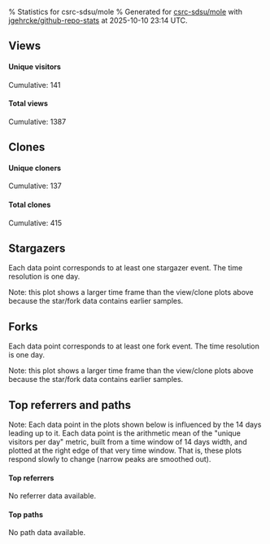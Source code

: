 % Statistics for csrc-sdsu/mole
% Generated for [csrc-sdsu/mole](https://github.com/csrc-sdsu/mole) with [jgehrcke/github-repo-stats](https://github.com/jgehrcke/github-repo-stats) at 2025-10-10 23:14 UTC.


## Views

#### Unique visitors
<div id="chart_views_unique" class="full-width-chart"></div>

Cumulative: 141

#### Total views
<div id="chart_views_total" class="full-width-chart"></div>

Cumulative: 1387

<div class="pagebreak-for-print"> </div>

## Clones

#### Unique cloners
<div id="chart_clones_unique" class="full-width-chart"></div>

Cumulative: 137

#### Total clones
<div id="chart_clones_total" class="full-width-chart"></div>

Cumulative: 415



<div class="pagebreak-for-print"> </div>



## Stargazers

Each data point corresponds to at least one stargazer event.
The time resolution is one day.

<div id="chart_stargazers" class="full-width-chart"></div>


Note: this plot shows a larger time frame than the view/clone plots above because the star/fork data contains earlier samples.



## Forks

Each data point corresponds to at least one fork event.
The time resolution is one day.

<div id="chart_forks" class="full-width-chart"></div>


Note: this plot shows a larger time frame than the view/clone plots above because the star/fork data contains earlier samples.



<div class="pagebreak-for-print"> </div>



## Top referrers and paths


Note: Each data point in the plots shown below is influenced by the 14 days
leading up to it. Each data point is the arithmetic mean of the "unique
visitors per day" metric, built from a time window of 14 days width, and
plotted at the right edge of that very time window. That is, these plots
respond slowly to change (narrow peaks are smoothed out).



#### Top referrers

No referrer data available.



#### Top paths

No path data available.

<script type="text/javascript">
    vegaEmbed('#chart_views_unique', {"$schema": "https://vega.github.io/schema/vega-lite/v4.17.0.json", "config": {"arc": {"fill": "#1b1e23"}, "area": {"fill": "#1b1e23"}, "axisBottom": {"domainColor": "#a9b4c4", "gridColor": "#a9b4c4", "labelColor": "#1b1e23", "labelFont": "relative-mono-11-pitch-pro, Menlo, monospace", "tickColor": "#a9b4c4", "titleColor": "#1b1e23", "titleFont": "relative-mono-11-pitch-pro, Menlo, monospace"}, "axisLeft": {"domainColor": "#a9b4c4", "gridColor": "#a9b4c4", "labelColor": "#1b1e23", "labelFont": "relative-mono-11-pitch-pro, Menlo, monospace", "tickColor": "#a9b4c4", "titleColor": "#1b1e23", "titleFont": "relative-mono-11-pitch-pro, Menlo, monospace"}, "axisX": {"grid": false}, "axisY": {"grid": false, "labelBound": true}, "background": "#FFFFFF", "group": {"fill": "#FFFFFF"}, "header": {"fontWeight": 400, "labelFont": "relative-mono-11-pitch-pro, Menlo, monospace", "titleFont": "relative-mono-11-pitch-pro, Menlo, monospace"}, "legend": {"labelFont": "relative-mono-11-pitch-pro, Menlo, monospace", "symbolSize": 200, "symbolType": "circle", "titleFont": "relative-mono-11-pitch-pro, Menlo, monospace"}, "line": {"color": "#1b1e23", "stroke": "#1b1e23"}, "path": {"stroke": "#1b1e23"}, "point": {"color": "#1b1e23", "cursor": "pointer", "filled": true, "size": 20}, "range": {"category": ["#85a2f7", "#ea9755", "#7eb36a", "#f07071", "#bc85d9", "#e587b6", "#a9b4c4", "#d4c05e", "#64b9c4"]}, "style": {"bar": {"fill": "#1b1e23"}, "text": {"font": "relative-mono-11-pitch-pro, Menlo, monospace", "fontWeight": 400}}, "symbol": {"shape": "circle"}, "title": {"anchor": "start", "font": "relative-mono-11-pitch-pro, Menlo, monospace", "fontWeight": 400}, "trail": {"color": "#1b1e23", "stroke": "#1b1e23"}, "view": {"stroke": null}}, "data": {"name": "data-fe8fb402d32ccfcf226e82671ecaf99a"}, "datasets": {"data-fe8fb402d32ccfcf226e82671ecaf99a": [{"time": "2025-09-22T00:00:00+00:00", "views_total": 44, "views_unique": 9}, {"time": "2025-09-23T00:00:00+00:00", "views_total": 55, "views_unique": 3}, {"time": "2025-09-24T00:00:00+00:00", "views_total": 36, "views_unique": 3}, {"time": "2025-09-25T00:00:00+00:00", "views_total": 4, "views_unique": 2}, {"time": "2025-09-26T00:00:00+00:00", "views_total": 27, "views_unique": 9}, {"time": "2025-09-27T00:00:00+00:00", "views_total": 21, "views_unique": 7}, {"time": "2025-09-28T00:00:00+00:00", "views_total": 8, "views_unique": 4}, {"time": "2025-09-29T00:00:00+00:00", "views_total": 139, "views_unique": 8}, {"time": "2025-09-30T00:00:00+00:00", "views_total": 21, "views_unique": 5}, {"time": "2025-10-01T00:00:00+00:00", "views_total": 106, "views_unique": 10}, {"time": "2025-10-02T00:00:00+00:00", "views_total": 22, "views_unique": 2}, {"time": "2025-10-03T00:00:00+00:00", "views_total": 227, "views_unique": 13}, {"time": "2025-10-04T00:00:00+00:00", "views_total": 139, "views_unique": 8}, {"time": "2025-10-05T00:00:00+00:00", "views_total": 14, "views_unique": 5}, {"time": "2025-10-06T00:00:00+00:00", "views_total": 152, "views_unique": 13}, {"time": "2025-10-07T00:00:00+00:00", "views_total": 97, "views_unique": 11}, {"time": "2025-10-08T00:00:00+00:00", "views_total": 189, "views_unique": 13}, {"time": "2025-10-09T00:00:00+00:00", "views_total": 72, "views_unique": 9}, {"time": "2025-10-10T00:00:00+00:00", "views_total": 14, "views_unique": 7}]}, "encoding": {"tooltip": [{"field": "views_unique", "format": ".1f", "title": "views (u)", "type": "quantitative"}, {"field": "time", "format": "%B %e, %Y", "title": "date", "type": "temporal"}], "x": {"axis": {"labelAngle": 25}, "field": "time", "scale": {"domain": ["2025-09-22", "2025-10-10"]}, "timeUnit": "yearmonthdate", "title": "date", "type": "temporal"}, "y": {"axis": {}, "field": "views_unique", "scale": {"domain": [0, 14.3], "type": "linear", "zero": true}, "title": "unique views per day", "type": "quantitative"}}, "height": 200, "mark": {"point": true, "type": "line"}, "padding": 10, "width": "container"}, {"actions": false, "renderer": "svg"}).catch(console.error);
vegaEmbed('#chart_views_total', {"$schema": "https://vega.github.io/schema/vega-lite/v4.17.0.json", "config": {"arc": {"fill": "#1b1e23"}, "area": {"fill": "#1b1e23"}, "axisBottom": {"domainColor": "#a9b4c4", "gridColor": "#a9b4c4", "labelColor": "#1b1e23", "labelFont": "relative-mono-11-pitch-pro, Menlo, monospace", "tickColor": "#a9b4c4", "titleColor": "#1b1e23", "titleFont": "relative-mono-11-pitch-pro, Menlo, monospace"}, "axisLeft": {"domainColor": "#a9b4c4", "gridColor": "#a9b4c4", "labelColor": "#1b1e23", "labelFont": "relative-mono-11-pitch-pro, Menlo, monospace", "tickColor": "#a9b4c4", "titleColor": "#1b1e23", "titleFont": "relative-mono-11-pitch-pro, Menlo, monospace"}, "axisX": {"grid": false}, "axisY": {"grid": false, "labelBound": true}, "background": "#FFFFFF", "group": {"fill": "#FFFFFF"}, "header": {"fontWeight": 400, "labelFont": "relative-mono-11-pitch-pro, Menlo, monospace", "titleFont": "relative-mono-11-pitch-pro, Menlo, monospace"}, "legend": {"labelFont": "relative-mono-11-pitch-pro, Menlo, monospace", "symbolSize": 200, "symbolType": "circle", "titleFont": "relative-mono-11-pitch-pro, Menlo, monospace"}, "line": {"color": "#1b1e23", "stroke": "#1b1e23"}, "path": {"stroke": "#1b1e23"}, "point": {"color": "#1b1e23", "cursor": "pointer", "filled": true, "size": 20}, "range": {"category": ["#85a2f7", "#ea9755", "#7eb36a", "#f07071", "#bc85d9", "#e587b6", "#a9b4c4", "#d4c05e", "#64b9c4"]}, "style": {"bar": {"fill": "#1b1e23"}, "text": {"font": "relative-mono-11-pitch-pro, Menlo, monospace", "fontWeight": 400}}, "symbol": {"shape": "circle"}, "title": {"anchor": "start", "font": "relative-mono-11-pitch-pro, Menlo, monospace", "fontWeight": 400}, "trail": {"color": "#1b1e23", "stroke": "#1b1e23"}, "view": {"stroke": null}}, "data": {"name": "data-fe8fb402d32ccfcf226e82671ecaf99a"}, "datasets": {"data-fe8fb402d32ccfcf226e82671ecaf99a": [{"time": "2025-09-22T00:00:00+00:00", "views_total": 44, "views_unique": 9}, {"time": "2025-09-23T00:00:00+00:00", "views_total": 55, "views_unique": 3}, {"time": "2025-09-24T00:00:00+00:00", "views_total": 36, "views_unique": 3}, {"time": "2025-09-25T00:00:00+00:00", "views_total": 4, "views_unique": 2}, {"time": "2025-09-26T00:00:00+00:00", "views_total": 27, "views_unique": 9}, {"time": "2025-09-27T00:00:00+00:00", "views_total": 21, "views_unique": 7}, {"time": "2025-09-28T00:00:00+00:00", "views_total": 8, "views_unique": 4}, {"time": "2025-09-29T00:00:00+00:00", "views_total": 139, "views_unique": 8}, {"time": "2025-09-30T00:00:00+00:00", "views_total": 21, "views_unique": 5}, {"time": "2025-10-01T00:00:00+00:00", "views_total": 106, "views_unique": 10}, {"time": "2025-10-02T00:00:00+00:00", "views_total": 22, "views_unique": 2}, {"time": "2025-10-03T00:00:00+00:00", "views_total": 227, "views_unique": 13}, {"time": "2025-10-04T00:00:00+00:00", "views_total": 139, "views_unique": 8}, {"time": "2025-10-05T00:00:00+00:00", "views_total": 14, "views_unique": 5}, {"time": "2025-10-06T00:00:00+00:00", "views_total": 152, "views_unique": 13}, {"time": "2025-10-07T00:00:00+00:00", "views_total": 97, "views_unique": 11}, {"time": "2025-10-08T00:00:00+00:00", "views_total": 189, "views_unique": 13}, {"time": "2025-10-09T00:00:00+00:00", "views_total": 72, "views_unique": 9}, {"time": "2025-10-10T00:00:00+00:00", "views_total": 14, "views_unique": 7}]}, "encoding": {"tooltip": [{"field": "views_total", "format": ".1f", "title": "views (t)", "type": "quantitative"}, {"field": "time", "format": "%B %e, %Y", "title": "date", "type": "temporal"}], "x": {"axis": {"labelAngle": 25}, "field": "time", "scale": {"domain": ["2025-09-22", "2025-10-10"]}, "timeUnit": "yearmonthdate", "title": "date", "type": "temporal"}, "y": {"axis": {"values": [1, 10, 50, 100, 500, 1000, 5000, 10000]}, "field": "views_total", "scale": {"domain": [0, 249.70000000000002], "type": "symlog", "zero": true}, "title": "total views per day", "type": "quantitative"}}, "height": 200, "mark": {"point": true, "type": "line"}, "padding": 10, "width": "container"}, {"actions": false, "renderer": "svg"}).catch(console.error);
vegaEmbed('#chart_clones_unique', {"$schema": "https://vega.github.io/schema/vega-lite/v4.17.0.json", "config": {"arc": {"fill": "#1b1e23"}, "area": {"fill": "#1b1e23"}, "axisBottom": {"domainColor": "#a9b4c4", "gridColor": "#a9b4c4", "labelColor": "#1b1e23", "labelFont": "relative-mono-11-pitch-pro, Menlo, monospace", "tickColor": "#a9b4c4", "titleColor": "#1b1e23", "titleFont": "relative-mono-11-pitch-pro, Menlo, monospace"}, "axisLeft": {"domainColor": "#a9b4c4", "gridColor": "#a9b4c4", "labelColor": "#1b1e23", "labelFont": "relative-mono-11-pitch-pro, Menlo, monospace", "tickColor": "#a9b4c4", "titleColor": "#1b1e23", "titleFont": "relative-mono-11-pitch-pro, Menlo, monospace"}, "axisX": {"grid": false}, "axisY": {"grid": false, "labelBound": true}, "background": "#FFFFFF", "group": {"fill": "#FFFFFF"}, "header": {"fontWeight": 400, "labelFont": "relative-mono-11-pitch-pro, Menlo, monospace", "titleFont": "relative-mono-11-pitch-pro, Menlo, monospace"}, "legend": {"labelFont": "relative-mono-11-pitch-pro, Menlo, monospace", "symbolSize": 200, "symbolType": "circle", "titleFont": "relative-mono-11-pitch-pro, Menlo, monospace"}, "line": {"color": "#1b1e23", "stroke": "#1b1e23"}, "path": {"stroke": "#1b1e23"}, "point": {"color": "#1b1e23", "cursor": "pointer", "filled": true, "size": 20}, "range": {"category": ["#85a2f7", "#ea9755", "#7eb36a", "#f07071", "#bc85d9", "#e587b6", "#a9b4c4", "#d4c05e", "#64b9c4"]}, "style": {"bar": {"fill": "#1b1e23"}, "text": {"font": "relative-mono-11-pitch-pro, Menlo, monospace", "fontWeight": 400}}, "symbol": {"shape": "circle"}, "title": {"anchor": "start", "font": "relative-mono-11-pitch-pro, Menlo, monospace", "fontWeight": 400}, "trail": {"color": "#1b1e23", "stroke": "#1b1e23"}, "view": {"stroke": null}}, "data": {"name": "data-d0b23b67e67039d0fcecc3c266b3c20a"}, "datasets": {"data-d0b23b67e67039d0fcecc3c266b3c20a": [{"clones_total": 6, "clones_unique": 5, "time": "2025-09-22T00:00:00+00:00"}, {"clones_total": 20, "clones_unique": 10, "time": "2025-09-23T00:00:00+00:00"}, {"clones_total": 1, "clones_unique": 1, "time": "2025-09-24T00:00:00+00:00"}, {"clones_total": 5, "clones_unique": 3, "time": "2025-09-25T00:00:00+00:00"}, {"clones_total": 5, "clones_unique": 4, "time": "2025-09-26T00:00:00+00:00"}, {"clones_total": 3, "clones_unique": 3, "time": "2025-09-27T00:00:00+00:00"}, {"clones_total": 0, "clones_unique": 0, "time": "2025-09-28T00:00:00+00:00"}, {"clones_total": 25, "clones_unique": 9, "time": "2025-09-29T00:00:00+00:00"}, {"clones_total": 13, "clones_unique": 9, "time": "2025-09-30T00:00:00+00:00"}, {"clones_total": 2, "clones_unique": 1, "time": "2025-10-01T00:00:00+00:00"}, {"clones_total": 1, "clones_unique": 1, "time": "2025-10-02T00:00:00+00:00"}, {"clones_total": 31, "clones_unique": 11, "time": "2025-10-03T00:00:00+00:00"}, {"clones_total": 12, "clones_unique": 8, "time": "2025-10-04T00:00:00+00:00"}, {"clones_total": 1, "clones_unique": 1, "time": "2025-10-05T00:00:00+00:00"}, {"clones_total": 159, "clones_unique": 26, "time": "2025-10-06T00:00:00+00:00"}, {"clones_total": 46, "clones_unique": 14, "time": "2025-10-07T00:00:00+00:00"}, {"clones_total": 44, "clones_unique": 18, "time": "2025-10-08T00:00:00+00:00"}, {"clones_total": 17, "clones_unique": 8, "time": "2025-10-09T00:00:00+00:00"}, {"clones_total": 24, "clones_unique": 5, "time": "2025-10-10T00:00:00+00:00"}]}, "encoding": {"tooltip": [{"field": "clones_unique", "format": ".1f", "title": "clones (u)", "type": "quantitative"}, {"field": "time", "format": "%B %e, %Y", "title": "date", "type": "temporal"}], "x": {"axis": {"labelAngle": 25}, "field": "time", "scale": {"domain": ["2025-09-22", "2025-10-10"]}, "timeUnit": "yearmonthdate", "title": "date", "type": "temporal"}, "y": {"axis": {}, "field": "clones_unique", "scale": {"domain": [0, 28.6], "type": "linear", "zero": true}, "title": "unique clones per day", "type": "quantitative"}}, "height": 200, "mark": {"point": true, "type": "line"}, "padding": 10, "width": "container"}, {"actions": false, "renderer": "svg"}).catch(console.error);
vegaEmbed('#chart_clones_total', {"$schema": "https://vega.github.io/schema/vega-lite/v4.17.0.json", "config": {"arc": {"fill": "#1b1e23"}, "area": {"fill": "#1b1e23"}, "axisBottom": {"domainColor": "#a9b4c4", "gridColor": "#a9b4c4", "labelColor": "#1b1e23", "labelFont": "relative-mono-11-pitch-pro, Menlo, monospace", "tickColor": "#a9b4c4", "titleColor": "#1b1e23", "titleFont": "relative-mono-11-pitch-pro, Menlo, monospace"}, "axisLeft": {"domainColor": "#a9b4c4", "gridColor": "#a9b4c4", "labelColor": "#1b1e23", "labelFont": "relative-mono-11-pitch-pro, Menlo, monospace", "tickColor": "#a9b4c4", "titleColor": "#1b1e23", "titleFont": "relative-mono-11-pitch-pro, Menlo, monospace"}, "axisX": {"grid": false}, "axisY": {"grid": false, "labelBound": true}, "background": "#FFFFFF", "group": {"fill": "#FFFFFF"}, "header": {"fontWeight": 400, "labelFont": "relative-mono-11-pitch-pro, Menlo, monospace", "titleFont": "relative-mono-11-pitch-pro, Menlo, monospace"}, "legend": {"labelFont": "relative-mono-11-pitch-pro, Menlo, monospace", "symbolSize": 200, "symbolType": "circle", "titleFont": "relative-mono-11-pitch-pro, Menlo, monospace"}, "line": {"color": "#1b1e23", "stroke": "#1b1e23"}, "path": {"stroke": "#1b1e23"}, "point": {"color": "#1b1e23", "cursor": "pointer", "filled": true, "size": 20}, "range": {"category": ["#85a2f7", "#ea9755", "#7eb36a", "#f07071", "#bc85d9", "#e587b6", "#a9b4c4", "#d4c05e", "#64b9c4"]}, "style": {"bar": {"fill": "#1b1e23"}, "text": {"font": "relative-mono-11-pitch-pro, Menlo, monospace", "fontWeight": 400}}, "symbol": {"shape": "circle"}, "title": {"anchor": "start", "font": "relative-mono-11-pitch-pro, Menlo, monospace", "fontWeight": 400}, "trail": {"color": "#1b1e23", "stroke": "#1b1e23"}, "view": {"stroke": null}}, "data": {"name": "data-d0b23b67e67039d0fcecc3c266b3c20a"}, "datasets": {"data-d0b23b67e67039d0fcecc3c266b3c20a": [{"clones_total": 6, "clones_unique": 5, "time": "2025-09-22T00:00:00+00:00"}, {"clones_total": 20, "clones_unique": 10, "time": "2025-09-23T00:00:00+00:00"}, {"clones_total": 1, "clones_unique": 1, "time": "2025-09-24T00:00:00+00:00"}, {"clones_total": 5, "clones_unique": 3, "time": "2025-09-25T00:00:00+00:00"}, {"clones_total": 5, "clones_unique": 4, "time": "2025-09-26T00:00:00+00:00"}, {"clones_total": 3, "clones_unique": 3, "time": "2025-09-27T00:00:00+00:00"}, {"clones_total": 0, "clones_unique": 0, "time": "2025-09-28T00:00:00+00:00"}, {"clones_total": 25, "clones_unique": 9, "time": "2025-09-29T00:00:00+00:00"}, {"clones_total": 13, "clones_unique": 9, "time": "2025-09-30T00:00:00+00:00"}, {"clones_total": 2, "clones_unique": 1, "time": "2025-10-01T00:00:00+00:00"}, {"clones_total": 1, "clones_unique": 1, "time": "2025-10-02T00:00:00+00:00"}, {"clones_total": 31, "clones_unique": 11, "time": "2025-10-03T00:00:00+00:00"}, {"clones_total": 12, "clones_unique": 8, "time": "2025-10-04T00:00:00+00:00"}, {"clones_total": 1, "clones_unique": 1, "time": "2025-10-05T00:00:00+00:00"}, {"clones_total": 159, "clones_unique": 26, "time": "2025-10-06T00:00:00+00:00"}, {"clones_total": 46, "clones_unique": 14, "time": "2025-10-07T00:00:00+00:00"}, {"clones_total": 44, "clones_unique": 18, "time": "2025-10-08T00:00:00+00:00"}, {"clones_total": 17, "clones_unique": 8, "time": "2025-10-09T00:00:00+00:00"}, {"clones_total": 24, "clones_unique": 5, "time": "2025-10-10T00:00:00+00:00"}]}, "encoding": {"tooltip": [{"field": "clones_total", "format": ".1f", "title": "clones (t)", "type": "quantitative"}, {"field": "time", "format": "%B %e, %Y", "title": "date", "type": "temporal"}], "x": {"axis": {"labelAngle": 25}, "field": "time", "scale": {"domain": ["2025-09-22", "2025-10-10"]}, "timeUnit": "yearmonthdate", "title": "date", "type": "temporal"}, "y": {"axis": {"values": [1, 10, 50, 100, 500, 1000, 5000, 10000]}, "field": "clones_total", "scale": {"domain": [0, 174.9], "type": "symlog", "zero": true}, "title": "total clones per day", "type": "quantitative"}}, "height": 200, "mark": {"point": true, "type": "line"}, "padding": 10, "width": "container"}, {"actions": false, "renderer": "svg"}).catch(console.error);
vegaEmbed('#chart_stargazers', {"$schema": "https://vega.github.io/schema/vega-lite/v4.17.0.json", "config": {"arc": {"fill": "#1b1e23"}, "area": {"fill": "#1b1e23"}, "axisBottom": {"domainColor": "#a9b4c4", "gridColor": "#a9b4c4", "labelColor": "#1b1e23", "labelFont": "relative-mono-11-pitch-pro, Menlo, monospace", "tickColor": "#a9b4c4", "titleColor": "#1b1e23", "titleFont": "relative-mono-11-pitch-pro, Menlo, monospace"}, "axisLeft": {"domainColor": "#a9b4c4", "gridColor": "#a9b4c4", "labelColor": "#1b1e23", "labelFont": "relative-mono-11-pitch-pro, Menlo, monospace", "tickColor": "#a9b4c4", "titleColor": "#1b1e23", "titleFont": "relative-mono-11-pitch-pro, Menlo, monospace"}, "axisX": {"grid": false}, "axisY": {"grid": false}, "background": "#FFFFFF", "group": {"fill": "#FFFFFF"}, "header": {"fontWeight": 400, "labelFont": "relative-mono-11-pitch-pro, Menlo, monospace", "titleFont": "relative-mono-11-pitch-pro, Menlo, monospace"}, "legend": {"labelFont": "relative-mono-11-pitch-pro, Menlo, monospace", "symbolSize": 200, "symbolType": "circle", "titleFont": "relative-mono-11-pitch-pro, Menlo, monospace"}, "line": {"color": "#1b1e23", "stroke": "#1b1e23"}, "path": {"stroke": "#1b1e23"}, "point": {"color": "#1b1e23", "cursor": "pointer", "filled": true, "size": 50}, "range": {"category": ["#85a2f7", "#ea9755", "#7eb36a", "#f07071", "#bc85d9", "#e587b6", "#a9b4c4", "#d4c05e", "#64b9c4"]}, "style": {"bar": {"fill": "#1b1e23"}, "text": {"font": "relative-mono-11-pitch-pro, Menlo, monospace", "fontWeight": 400}}, "symbol": {"shape": "circle"}, "title": {"anchor": "start", "font": "relative-mono-11-pitch-pro, Menlo, monospace", "fontWeight": 400}, "trail": {"color": "#1b1e23", "stroke": "#1b1e23"}, "view": {"stroke": null}}, "data": {"name": "data-b80cd87f61a41809d51051de9edbacc1"}, "datasets": {"data-b80cd87f61a41809d51051de9edbacc1": [{"stars_cumulative": 1, "time": "2021-04-15T18:59:58+00:00"}, {"stars_cumulative": 2, "time": "2021-08-30T23:52:00+00:00"}, {"stars_cumulative": 3, "time": "2022-11-28T21:47:15+00:00"}, {"stars_cumulative": 4, "time": "2023-06-17T00:04:08+00:00"}, {"stars_cumulative": 5, "time": "2023-07-29T18:01:22+00:00"}, {"stars_cumulative": 6, "time": "2023-11-01T19:52:32+00:00"}, {"stars_cumulative": 7, "time": "2023-11-17T23:26:14+00:00"}, {"stars_cumulative": 8, "time": "2023-11-22T07:37:42+00:00"}, {"stars_cumulative": 9, "time": "2023-11-23T03:09:32+00:00"}, {"stars_cumulative": 10, "time": "2024-02-14T14:56:42+00:00"}, {"stars_cumulative": 11, "time": "2024-03-07T02:05:37+00:00"}, {"stars_cumulative": 12, "time": "2024-07-17T15:13:32+00:00"}, {"stars_cumulative": 13, "time": "2024-09-21T11:47:43+00:00"}, {"stars_cumulative": 14, "time": "2024-10-02T05:02:25+00:00"}, {"stars_cumulative": 15, "time": "2024-12-16T23:54:33+00:00"}, {"stars_cumulative": 16, "time": "2025-01-23T00:13:37+00:00"}, {"stars_cumulative": 17, "time": "2025-01-26T01:03:35+00:00"}, {"stars_cumulative": 18, "time": "2025-01-28T02:50:25+00:00"}, {"stars_cumulative": 19, "time": "2025-01-29T14:40:02+00:00"}, {"stars_cumulative": 20, "time": "2025-02-07T00:46:02+00:00"}, {"stars_cumulative": 21, "time": "2025-03-06T22:32:14+00:00"}, {"stars_cumulative": 22, "time": "2025-03-06T22:34:20+00:00"}, {"stars_cumulative": 23, "time": "2025-03-07T21:45:05+00:00"}, {"stars_cumulative": 24, "time": "2025-03-24T00:20:34+00:00"}, {"stars_cumulative": 25, "time": "2025-03-31T20:52:17+00:00"}, {"stars_cumulative": 26, "time": "2025-04-24T01:28:53+00:00"}, {"stars_cumulative": 27, "time": "2025-05-16T12:26:07+00:00"}, {"stars_cumulative": 28, "time": "2025-08-06T05:31:25+00:00"}, {"stars_cumulative": 29, "time": "2025-08-07T16:18:08+00:00"}, {"stars_cumulative": 30, "time": "2025-09-03T08:02:31+00:00"}, {"stars_cumulative": 31, "time": "2025-09-05T15:30:11+00:00"}]}, "encoding": {"tooltip": [{"field": "stars_cumulative", "format": "d", "title": "stars", "type": "quantitative"}, {"field": "time", "format": "%B %e, %Y", "title": "date", "type": "temporal"}], "x": {"axis": {"labelAngle": 25}, "field": "time", "scale": {"domain": ["2021-04-15", "2025-10-10"]}, "timeUnit": "yearmonthdate", "title": "date", "type": "temporal"}, "y": {"field": "stars_cumulative", "scale": {"domain": [0, 34.1], "zero": true}, "title": "stargazer count (cumulative)", "type": "quantitative"}}, "height": 300, "mark": {"point": true, "type": "line"}, "padding": 10, "width": "container"}, {"actions": false, "renderer": "svg"}).catch(console.error);
vegaEmbed('#chart_forks', {"$schema": "https://vega.github.io/schema/vega-lite/v4.17.0.json", "config": {"arc": {"fill": "#1b1e23"}, "area": {"fill": "#1b1e23"}, "axisBottom": {"domainColor": "#a9b4c4", "gridColor": "#a9b4c4", "labelColor": "#1b1e23", "labelFont": "relative-mono-11-pitch-pro, Menlo, monospace", "tickColor": "#a9b4c4", "titleColor": "#1b1e23", "titleFont": "relative-mono-11-pitch-pro, Menlo, monospace"}, "axisLeft": {"domainColor": "#a9b4c4", "gridColor": "#a9b4c4", "labelColor": "#1b1e23", "labelFont": "relative-mono-11-pitch-pro, Menlo, monospace", "tickColor": "#a9b4c4", "titleColor": "#1b1e23", "titleFont": "relative-mono-11-pitch-pro, Menlo, monospace"}, "axisX": {"grid": false}, "axisY": {"grid": false}, "background": "#FFFFFF", "group": {"fill": "#FFFFFF"}, "header": {"fontWeight": 400, "labelFont": "relative-mono-11-pitch-pro, Menlo, monospace", "titleFont": "relative-mono-11-pitch-pro, Menlo, monospace"}, "legend": {"labelFont": "relative-mono-11-pitch-pro, Menlo, monospace", "symbolSize": 200, "symbolType": "circle", "titleFont": "relative-mono-11-pitch-pro, Menlo, monospace"}, "line": {"color": "#1b1e23", "stroke": "#1b1e23"}, "path": {"stroke": "#1b1e23"}, "point": {"color": "#1b1e23", "cursor": "pointer", "filled": true, "size": 50}, "range": {"category": ["#85a2f7", "#ea9755", "#7eb36a", "#f07071", "#bc85d9", "#e587b6", "#a9b4c4", "#d4c05e", "#64b9c4"]}, "style": {"bar": {"fill": "#1b1e23"}, "text": {"font": "relative-mono-11-pitch-pro, Menlo, monospace", "fontWeight": 400}}, "symbol": {"shape": "circle"}, "title": {"anchor": "start", "font": "relative-mono-11-pitch-pro, Menlo, monospace", "fontWeight": 400}, "trail": {"color": "#1b1e23", "stroke": "#1b1e23"}, "view": {"stroke": null}}, "data": {"name": "data-ee3aa255bff03097a9172d3fa03043ae"}, "datasets": {"data-ee3aa255bff03097a9172d3fa03043ae": [{"forks_cumulative": 1, "time": "2023-09-12T19:12:21+00:00"}, {"forks_cumulative": 2, "time": "2023-09-14T23:32:13+00:00"}, {"forks_cumulative": 3, "time": "2023-09-25T22:54:34+00:00"}, {"forks_cumulative": 4, "time": "2023-09-27T14:46:03+00:00"}, {"forks_cumulative": 5, "time": "2023-10-04T22:40:58+00:00"}, {"forks_cumulative": 6, "time": "2023-10-12T04:03:28+00:00"}, {"forks_cumulative": 7, "time": "2023-10-17T17:45:07+00:00"}, {"forks_cumulative": 8, "time": "2023-10-17T19:46:12+00:00"}, {"forks_cumulative": 9, "time": "2023-10-17T22:53:06+00:00"}, {"forks_cumulative": 10, "time": "2023-11-17T18:50:18+00:00"}, {"forks_cumulative": 11, "time": "2023-11-17T19:47:46+00:00"}, {"forks_cumulative": 12, "time": "2024-01-11T04:24:47+00:00"}, {"forks_cumulative": 13, "time": "2024-01-18T00:20:15+00:00"}, {"forks_cumulative": 14, "time": "2024-01-18T06:09:43+00:00"}, {"forks_cumulative": 15, "time": "2024-01-18T18:54:42+00:00"}, {"forks_cumulative": 16, "time": "2024-01-18T19:43:16+00:00"}, {"forks_cumulative": 17, "time": "2024-01-22T19:33:24+00:00"}, {"forks_cumulative": 18, "time": "2024-01-23T00:00:15+00:00"}, {"forks_cumulative": 19, "time": "2024-01-24T14:10:07+00:00"}, {"forks_cumulative": 20, "time": "2024-01-24T14:15:08+00:00"}, {"forks_cumulative": 21, "time": "2024-01-27T12:44:10+00:00"}, {"forks_cumulative": 22, "time": "2024-01-29T23:42:02+00:00"}, {"forks_cumulative": 23, "time": "2024-01-31T23:59:59+00:00"}, {"forks_cumulative": 24, "time": "2024-02-01T00:32:51+00:00"}, {"forks_cumulative": 25, "time": "2024-02-08T00:55:59+00:00"}, {"forks_cumulative": 26, "time": "2024-02-15T21:10:12+00:00"}, {"forks_cumulative": 27, "time": "2024-02-25T21:58:31+00:00"}, {"forks_cumulative": 28, "time": "2024-02-27T23:35:24+00:00"}, {"forks_cumulative": 29, "time": "2024-03-07T02:04:36+00:00"}, {"forks_cumulative": 30, "time": "2024-03-08T01:36:42+00:00"}, {"forks_cumulative": 31, "time": "2024-04-09T03:35:16+00:00"}, {"forks_cumulative": 32, "time": "2024-04-26T20:27:41+00:00"}, {"forks_cumulative": 33, "time": "2024-09-23T21:57:26+00:00"}, {"forks_cumulative": 34, "time": "2024-11-04T15:44:56+00:00"}, {"forks_cumulative": 35, "time": "2024-11-18T22:11:04+00:00"}, {"forks_cumulative": 36, "time": "2024-12-04T23:08:53+00:00"}, {"forks_cumulative": 37, "time": "2024-12-06T06:26:53+00:00"}, {"forks_cumulative": 38, "time": "2024-12-07T12:27:02+00:00"}, {"forks_cumulative": 39, "time": "2024-12-17T21:14:08+00:00"}, {"forks_cumulative": 40, "time": "2024-12-19T17:54:54+00:00"}, {"forks_cumulative": 41, "time": "2025-01-22T19:32:45+00:00"}, {"forks_cumulative": 42, "time": "2025-01-23T01:48:14+00:00"}, {"forks_cumulative": 43, "time": "2025-01-26T19:37:22+00:00"}, {"forks_cumulative": 44, "time": "2025-01-27T18:04:15+00:00"}, {"forks_cumulative": 45, "time": "2025-01-28T00:06:03+00:00"}, {"forks_cumulative": 46, "time": "2025-01-28T02:51:18+00:00"}, {"forks_cumulative": 47, "time": "2025-01-28T05:09:54+00:00"}, {"forks_cumulative": 48, "time": "2025-01-28T21:43:22+00:00"}, {"forks_cumulative": 49, "time": "2025-01-29T20:54:47+00:00"}, {"forks_cumulative": 50, "time": "2025-01-29T22:50:24+00:00"}, {"forks_cumulative": 51, "time": "2025-01-30T06:37:02+00:00"}, {"forks_cumulative": 52, "time": "2025-03-25T19:54:13+00:00"}, {"forks_cumulative": 53, "time": "2025-04-19T07:55:12+00:00"}, {"forks_cumulative": 54, "time": "2025-05-08T00:15:16+00:00"}, {"forks_cumulative": 55, "time": "2025-05-13T17:08:40+00:00"}, {"forks_cumulative": 56, "time": "2025-06-16T19:19:34+00:00"}, {"forks_cumulative": 57, "time": "2025-06-24T17:06:08+00:00"}, {"forks_cumulative": 58, "time": "2025-08-01T04:23:58+00:00"}, {"forks_cumulative": 59, "time": "2025-09-01T17:47:26+00:00"}, {"forks_cumulative": 60, "time": "2025-09-05T15:30:31+00:00"}, {"forks_cumulative": 61, "time": "2025-09-09T00:03:34+00:00"}]}, "encoding": {"tooltip": [{"field": "forks_cumulative", "format": "d", "title": "forks", "type": "quantitative"}, {"field": "time", "format": "%B %e, %Y", "title": "date", "type": "temporal"}], "x": {"axis": {"labelAngle": 25}, "field": "time", "scale": {"domain": ["2021-04-15", "2025-10-10"]}, "timeUnit": "yearmonthdate", "title": "date", "type": "temporal"}, "y": {"field": "forks_cumulative", "scale": {"domain": [0, 67.10000000000001], "zero": true}, "title": "fork count (cumulative)", "type": "quantitative"}}, "height": 300, "mark": {"point": true, "type": "line"}, "padding": 10, "width": "container"}, {"actions": false, "renderer": "svg"}).catch(console.error);
    </script>